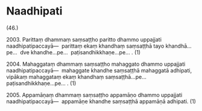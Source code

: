 # Naadhipati

(46.)

2003\. Parittaṃ dhammaṃ saṃsaṭṭho paritto dhammo uppajjati naadhipatipaccayā—  parittaṃ ekaṃ khandhaṃ saṃsaṭṭhā tayo khandhā…pe…  dve khandhe…pe…  paṭisandhikkhaṇe…pe… . (1)

2004\. Mahaggataṃ dhammaṃ saṃsaṭṭho mahaggato dhammo uppajjati naadhipatipaccayā—  mahaggate khandhe saṃsaṭṭhā mahaggatā adhipati, vipākaṃ mahaggataṃ ekaṃ khandhaṃ saṃsaṭṭhā…pe…  paṭisandhikkhaṇe…pe… . (1)

2005\. Appamāṇaṃ dhammaṃ saṃsaṭṭho appamāṇo dhammo uppajjati naadhipatipaccayā—  appamāṇe khandhe saṃsaṭṭhā appamāṇā adhipati. (1)
